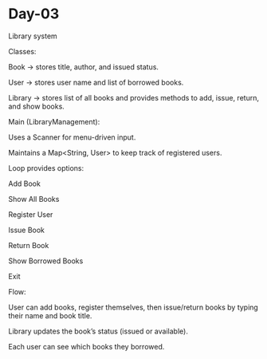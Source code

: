 # Day-03
Library system


Classes:

Book → stores title, author, and issued status.

User → stores user name and list of borrowed books.

Library → stores list of all books and provides methods to add, issue, return, and show books.

Main (LibraryManagement):

Uses a Scanner for menu-driven input.

Maintains a Map<String, User> to keep track of registered users.

Loop provides options:

Add Book

Show All Books

Register User

Issue Book

Return Book

Show Borrowed Books

Exit

Flow:

User can add books, register themselves, then issue/return books by typing their name and book title.

Library updates the book’s status (issued or available).

Each user can see which books they borrowed.
